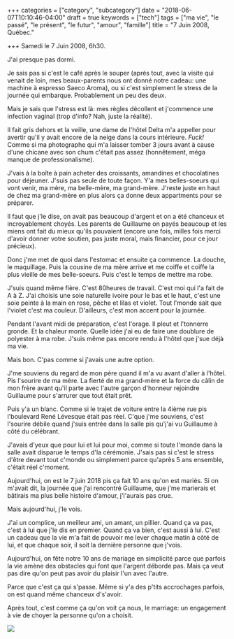 +++
categories = ["category", "subcategory"]
date = "2018-06-07T10:10:46-04:00"
draft = true
keywords = ["tech"]
tags = ["ma vie", "le passé", "le présent", "le futur", "amour", "famille"]
title = "7 Juin 2008, Québec."

+++
Samedi le 7 Juin 2008, 6h30.

J'ai presque pas dormi. 

Je sais pas si c'est le café après le souper (après tout, avec la visite qui venait de loin, mes beaux-parents nous ont donné notre cadeau: une machine à espresso Saeco Aroma), ou si c'est simplement le stress de la journée qui embarque. Probablement un peu des deux. 

Mais je sais que l'stress est là: mes règles décollent et j'commence une infection vaginal (trop d'info? Nah, juste la réalité). 

Il fait gris dehors et la veille, une dame de l'hôtel Delta m'a appeller pour avertir qu'il y avait encore de la neige dans la cours intérieure. _Fuck!_ Comme si ma photographe qui m'a laisser tomber 3 jours avant à cause d'une chicane avec son chum c'était pas assez (honnêtement, méga manque de professionalisme). 

J'vais à la boîte à pain acheter des croissants, amandines et chocolatines pour déjeuner. J'suis pas seule de toute façon. Y'a mes belles-soeurs qui vont venir, ma mère, ma belle-mère, ma grand-mère. J'reste juste en haut de chez ma grand-mère en plus alors ça donne deux appartments pour se préparer. 

Il faut que j'le dise, on avait pas beaucoup d'argent et on a été chanceux et incroyablement choyés. Les parents de Guillaume on payés beaucoup et les miens ont fait du mieux qu'ils pouvaient (encore une fois, milles fois merci d'avoir donner votre soutien, pas juste moral, mais financier, pour ce jour précieux). 

Donc j'me met de quoi dans l'estomac et ensuite ça commence. La douche, le maquillage. Puis la cousine de ma mère arrive et me coiffe et coiffe la plus vieille de mes belle-soeurs. Puis c'est le temps de mettre ma robe.

J'suis quand même fière. C'est 80heures de travail. C'est moi qui l'a fait de A à Z. J'ai choisis une soie naturelle ivoire pour le bas et le haut, c'est une soie peinte à la main en rose, pêche et lilas et violet. Tout l'monde sait que l'violet c'est ma couleur. D'ailleurs, c'est mon accent pour la journée. 

Pendant l'avant midi de préparation, c'est l'orage. Il pleut et l'tonnerre gronde. Et la chaleur monte. Quelle idée j'ai eu de faire une doublure de polyester à ma robe. J'suis même pas encore rendu à l'hôtel que j'sue déjà ma vie. 

Mais bon. C'pas comme si j'avais une autre option. 

J'me souviens du regard de mon père quand il m'a vu avant d'aller à l'hôtel. Pis l'sourire de ma mère. La fierté de ma grand-mère et la force du câlin de mon frère avant qu'il parte avec l'autre garçon d'honneur rejoindre Guillaume pour s'arrurer que tout était prêt. 

Puis y'a un blanc. Comme si le trajet de voiture entre la 4ième rue pis l'boulevard René Lévesque était pas réel. C'que j'me souviens, c'est l'sourire débile quand j'suis entrée dans la salle pis qu'j'ai vu Guillaume à côté du célébrant. 

J'avais d'yeux que pour lui et lui pour moi, comme si toute l'monde dans la salle avait disparue le temps d'la cérémonie. J'sais pas si c'est le stress d'être devant tout c'monde ou simplement parce qu'après 5 ans ensemble, c'était réel c'moment. 

Aujourd'hui, on est le 7 juin 2018 pis ça fait 10 ans qu'on est mariés. Si on m'avait dit, la journée que j'ai rencontré Guillaume, que j'me marierais et bâtirais ma plus belle histoire d'amour, j'l'aurais pas crue. 

Mais aujourd'hui, j'le vois. 

J'ai un complice, un meilleur ami, un amant, un pillier. Quand ça va pas, c'est à lui que j'le dis en premier. Quand ça va bien, c'est aussi à lui. C'est un cadeau que la vie m'a fait de pouvoir me lever chaque matin à côté de lui, et que chaque soir, il soit la dernière personne que j'vois. 

Aujourd'hui, on fête notre 10 ans de mariage en simplicité parce que parfois la vie amène des obstacles qui font que l'argent déborde pas. Mais ça veut pas dire qu'on peut pas avoir du plaisir l'un avec l'autre. 

Parce que c'est ça qui s'passe. Même si y'a des p'tits accrochages parfois, on est quand même chanceux d's'avoir.

Après tout, c'est comme ça qu'on voit ça nous, le marriage: un engagement à vie de choyer la personne qu'on a choisit. 

![](/uploads/2018/06/07/22-mind-marriage-tips-grandma-502711544-nurdanst.jpg)